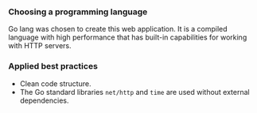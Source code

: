 ### Choosing a programming language
Go lang was chosen to create this web application. It is a compiled language with high performance that has built-in capabilities for working with HTTP servers.

### Applied best practices
- Clean code structure.
- The Go standard libraries `net/http` and `time` are used without external dependencies.
